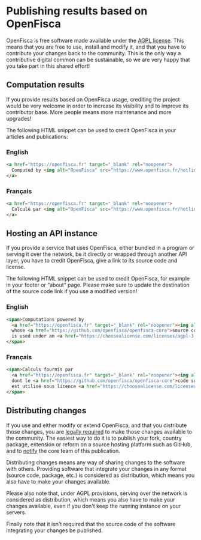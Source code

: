 # Publishing results based on OpenFisca

OpenFisca is free software made available under the [AGPL license](https://choosealicense.com/licenses/agpl-3.0/). This means that you are free to use, install and modify it, and that you have to contribute your changes back to the community. This is the only way a contributive digital common can be sustainable, so we are very happy that you take part in this shared effort!


## Computation results

If you provide results based on OpenFisca usage, crediting the project would be very welcome in order to increase its visibility and to improve its contributor base. More people means more maintenance and more upgrades!

The following HTML snippet can be used to credit OpenFisca in your articles and publications:

### English

```html
<a href="https://openfisca.fr" target="_blank" rel="noopener">
  Computed by <img alt="OpenFisca" src="https://www.openfisca.fr/hotlinks/logo-openfisca.svg" height="24" />.
</a>
```

### Français

```html
<a href="https://openfisca.fr" target="_blank" rel="noopener">
  Calculé par <img alt="OpenFisca" src="https://www.openfisca.fr/hotlinks/logo-openfisca.svg" height="24" />.
</a>
```


## Hosting an API instance

If you provide a service that uses OpenFisca, either bundled in a program or serving it over the network, be it directly or wrapped through another API layer, you have to credit OpenFisca, give a link to its source code and license.

The following HTML snippet can be used to credit OpenFisca, for example in your footer or “about” page.
Please make sure to update the destination of the source code link if you use a modified version!

### English

```html
<span>Computations powered by
  <a href="https://openfisca.fr" target="_blank" rel="noopener"><img alt="OpenFisca" src="https://www.openfisca.fr/hotlinks/logo-openfisca.svg" height="24" /></a>,
  whose <a href="https://github.com/openfisca/openfisca-core">source code</a>
  is used under an <a href="https://choosealicense.com/licenses/agpl-3.0/" target="_blank" rel="noopener">AGPL</a> license.
</span>
```

### Français

```html
<span>Calculs fournis par
  <a href="https://openfisca.fr" target="_blank" rel="noopener"><img alt="OpenFisca" src="https://www.openfisca.fr/hotlinks/logo-openfisca.svg" height="24" /></a>,
  dont le <a href="https://github.com/openfisca/openfisca-core">code source</a>
  est utilisé sous licence <a href="https://choosealicense.com/licenses/agpl-3.0/" target="_blank" rel="noopener">AGPL</a>.
</span>
```

## Distributing changes

If you use and either modify or extend OpenFisca, and that you distribute those changes, you are [legally required](https://choosealicense.com/licenses/agpl-3.0/) to make those changes available to the community. The easiest way to do it is to publish your fork, country package, extension or reform on a source hosting platform such as GitHub, and to [notify](./community.md) the core team of this publication.

Distributing changes means any way of sharing changes to the software with others. Providing software that integrate your changes in any format (source code, package, etc.) is considered as distribution, which means you also have to make your changes available.

Please also note that, under AGPL provisions, serving over the network is considered as distribution, which means you also have to make your changes available, even if you don't keep the running instance on your servers.

Finally note that it isn't required that the source code of the software integrating your changes be published.
